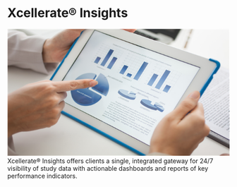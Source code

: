 # Xcellerate&reg; Insights [](id=xcellerate-insights)



![](../../images/study-summary-reporting.jpg)
Xcellerate&reg; Insights offers clients a single, integrated gateway for 24/7 visibility of study data with actionable dashboards and reports of key performance indicators.